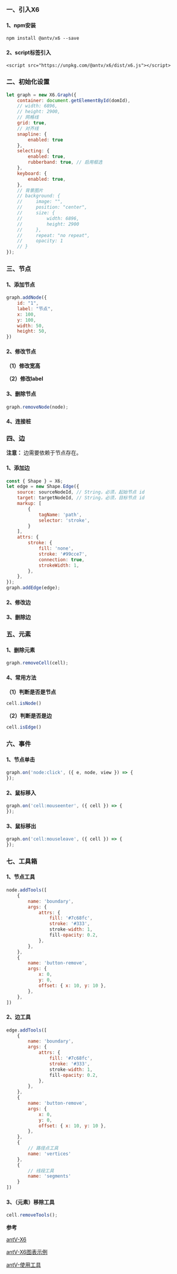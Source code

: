 
### 一、引入X6

#### 1、npm安装

```
npm install @antv/x6 --save
```

#### 2、script标签引入
```
<script src="https://unpkg.com/@antv/x6/dist/x6.js"></script>
```

### 二、初始化设置

```javascript
let graph = new X6.Graph({
    container: document.getElementById(domId),
    // width: 6896,
    // height: 2900,
    // 网格线
    grid: true,
    // 对齐线
    snapline: {
        enabled: true
    },
    selecting: {
        enabled: true,
        rubberband: true, // 启用框选
    },
    keyboard: {
        enabled: true,
    },
    // 背景图片
    // background: {
    //     image: "",
    //     position: "center",
    //     size: {
    //         width: 6896,
    //         height: 2900
    //     },
    //     repeat: "no repeat",
    //     opacity: 1
    // }
});
```

### 三、节点

#### 1、添加节点

```javascript
graph.addNode({
    id: "1",
    label: "节点",
    x: 100,
    y: 100,
    width: 50,
    height: 50,
})
```

#### 2、修改节点

**（1）修改宽高**

**（2）修改label**

#### 3、删除节点

```javascript
graph.removeNode(node);
```

#### 4、连接桩

### 四、边

**注意：** 边需要依赖于节点存在。

#### 1、添加边

```javascript
const { Shape } = X6;
let edge = new Shape.Edge({
    source: sourceNodeId, // String，必须，起始节点 id
    target: targetNodeId, // String，必须，目标节点 id
    markup: [
        {
            tagName: 'path',
            selector: 'stroke',
        }
    ],
    attrs: {
        stroke: {
            fill: 'none',
            stroke: '#99cce7',
            connection: true,
            strokeWidth: 1,
        },
    },
});
graph.addEdge(edge);
```

#### 2、修改边

#### 3、删除边

### 五、元素

#### 1、删除元素

```javascript
graph.removeCell(cell);
```

#### 4、常用方法

**（1）判断是否是节点**

```javascript
cell.isNode()
```

**（2）判断是否是边**

```javascript
cell.isEdge()
```

### 六、事件

#### 1、节点单击

```javascript
graph.on('node:click', ({ e, node, view }) => {
});
```

#### 2、鼠标移入

```javascript
graph.on('cell:mouseenter', ({ cell }) => {
});
```

#### 3、鼠标移出

```javascript
graph.on('cell:mouseleave', ({ cell }) => {
});
```

### 七、工具箱

#### 1、节点工具

```javascript
node.addTools([
    {
        name: 'boundary',
        args: {
            attrs: {
                fill: '#7c68fc',
                stroke: '#333',
                stroke-width: 1,
                fill-opacity: 0.2,
            },
        },
    },
    {
        name: 'button-remove',
        args: {
            x: 0,
            y: 0,
            offset: { x: 10, y: 10 },
        },
    },
])
```

#### 2、边工具

```javascript
edge.addTools([
    {
        name: 'boundary',
        args: {
            attrs: {
                fill: '#7c68fc',
                stroke: '#333',
                stroke-width: 1,
                fill-opacity: 0.2,
            },
        },
    },
    {
        name: 'button-remove',
        args: {
            x: 0,
            y: 0,
            offset: { x: 10, y: 10 },
        },
    },
    {
        // 路径点工具
        name: 'vertices'
    },
    {
        // 线段工具
        name: 'segments'
    }
])
```

#### 3、（元素）移除工具

```javascript
cell.removeTools();
```

**参考**

[antV-X6](https://x6.antv.vision/zh/docs/tutorial/about)

[antV-X6图表示例](https://x6.antv.vision/zh/examples)

[antV-使用工具](https://x6.antv.vision/zh/docs/tutorial/intermediate/tools)